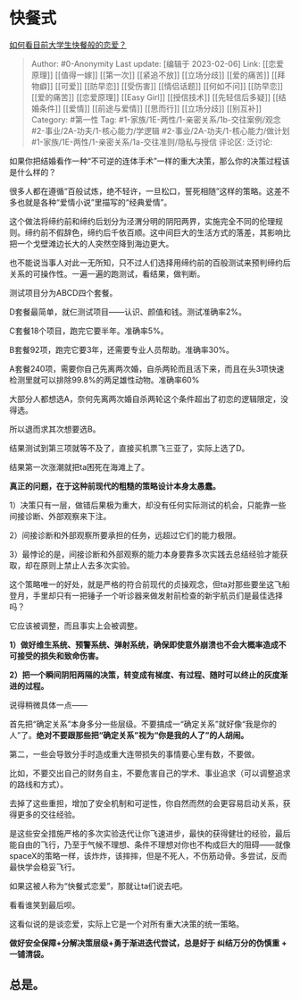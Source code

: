 # 快餐式
[如何看目前大学生快餐般的恋爱？](https://www.zhihu.com/question/307935934/answer/2171746425)

> Author: #0-Anonymity
> Last update: [编辑于 2023-02-06]
> Link: [[恋爱原理]] [[值得一嫁]] [[第一次]] [[紧追不放]] [[立场分歧]] [[爱的痛苦]] [[拜物癖]] [[可爱]] [[防早恋]] [[受伤害]] [[情侣话题]] [[何如不问]] [[防早恋]] [[爱的痛苦]] [[恋爱原理]] [[Easy Girl]] [[授信技术]] [[先轻信后多疑]] [[结婚条件]] [[爱情]] [[前途与爱情]] [[思而行]] [[立场分歧]] [[别互补]]
> Category: #第一性
> Tag:  #1-家族/1E-两性/1-亲密关系/1b-交往案例/观念 #2-事业/2A-功夫/1-核心能力/学逻辑 #2-事业/2A-功夫/1-核心能力/做计划 #1-家族/1E-两性/1-亲密关系/1a-交往准则/隐私与授信
> 评论区:
> 泛讨论:

如果你把结婚看作一种“不可逆的连体手术”一样的重大决策，那么你的决策过程该是什么样的？

很多人都在遵循“百般试炼，绝不轻许，一旦松口，誓死相随”这样的策略。这差不多也就是各种“爱情小说”里描写的“经典爱情”。

这个做法将缔约前和缔约后划分为泾渭分明的阴阳两界，实施完全不同的伦理规则。缔约前不假辞色，缔约后千依百顺。这中间巨大的生活方式的落差，其影响比把一个戈壁滩边长大的人突然空降到海边更大。

也不能说当事人对此一无所知，只不过人们选择用缔约前的百般测试来预判缔约后关系的可操作性。一遍一遍的跑测试，看结果，做判断。

测试项目分为ABCD四个套餐。

D套餐最简单，就仨测试项目——认识、颜值和钱。测试准确率2%。

C套餐18个项目，跑完它要半年。准确率5%。

B套餐92项，跑完它要3年，还需要专业人员帮助。准确率30%。

A套餐240项，需要你自己先离两次婚，自杀两轮而且活下来，而且在头3项快速检测里就可以排除99.8%的两足雄性动物。准确率60%

大部分人都想选A，奈何先离两次婚自杀两轮这个条件超出了初恋的逻辑限定，没得选。

所以退而求其次想要选B。

结果测试到第三项就等不及了，直接买机票飞三亚了，实际上选了D。

结果第一次涨潮就把ta困死在海滩上了。

  

**真正的问题，在于这种前现代的粗糙的策略设计本身太愚蠢。**

1）决策只有一层，做错后果极为重大，却没有任何实际测试的机会，只能靠一些间接诊断、外部观察来下注。

2）间接诊断和外部观察所要承担的任务，远超过它们的能力极限。

3）最悖论的是，间接诊断和外部观察的能力本身要靠多次实践去总结经验才能获取，却在原则上禁止人去多次实验。

这个策略唯一的好处，就是严格的符合前现代的贞操观念，但ta对那些要坐这飞船登月，手里却只有一把锤子一个听诊器来做发射前检查的新宇航员们是最佳选择吗？

它应该被调整，而且事实上会被调整。

**1）做好维生系统、预警系统、弹射系统，确保即使意外崩溃也不会大概率造成不可接受的损失和致命伤害。**

**2）把一个瞬间阴阳两隔的决策，转变成有梯度、有过程、随时可以终止的灰度渐进的过程。**

说得稍微具体一点——

首先把“确定关系”本身多分一些层级。不要搞成一“确定关系”就好像“我是你的人”了。**绝对不要跟那些把“确定关系”视为“你是我的人了”的人胡闹。**

第二，一些会导致分手时造成重大连带损失的事情要心里有数，不要做。

比如，不要交出自己的财务自主，不要危害自己的学术、事业追求（可以调整追求的路线和方式）。

去掉了这些重担，增加了安全机制和可逆性，你自然而然的会更容易启动关系，获得更多的交往经验。

是这些安全措施严格的多次实验迭代让你飞速进步，最快的获得健壮的经验，最后能自由的飞行，乃至于气候不理想、条件不理想对你也不构成巨大的阻碍——就像spaceX的策略一样，该炸炸，该摔摔，但是不死人，不伤筋动骨。多尝试，反而最快学会稳妥飞行。

如果这被人称为“快餐式恋爱”，那就让ta们说去吧。

看看谁笑到最后呗。

这看似说的是谈恋爱，实际上它是一个对所有重大决策的统一策略。

**做好安全保障+分解决策层级+勇于渐进迭代尝试，总是好于 纠结万分的伪慎重 + 一铺清袋。**

## **总是。**

